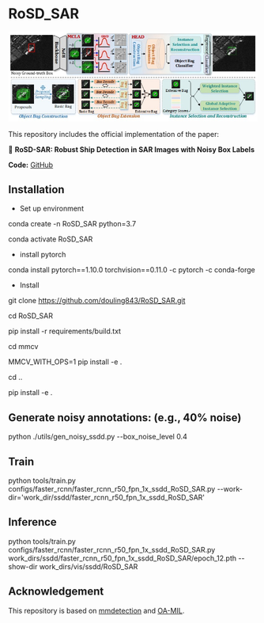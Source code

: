 # RoSD_SAR

![image text](https://github.com/douling843/RoSD_SAR/blob/main/images/fig3.jpg)

 This repository includes the official implementation of the paper:  

👋   **RoSD-SAR: Robust Ship Detection in SAR Images with Noisy Box Labels**

**Code:** [GitHub](https://github.com/douling843/RoSD_SAR/edit/main)


## Installation  


- <span> Set up environment
 
conda create -n RoSD_SAR python=3.7  

conda activate RoSD_SAR

- <span> install pytorch
 
conda install pytorch==1.10.0 torchvision==0.11.0 -c pytorch -c conda-forge

- <span> Install
  
git clone https://github.com/douling843/RoSD_SAR.git  

cd RoSD_SAR  

pip install -r requirements/build.txt  

cd mmcv  

MMCV_WITH_OPS=1 pip install -e .  

cd ..  

pip install -e .


##  Generate noisy annotations: (e.g., 40% noise)
python ./utils/gen_noisy_ssdd.py --box_noise_level 0.4

## Train
python tools/train.py configs/faster_rcnn/faster_rcnn_r50_fpn_1x_ssdd_RoSD_SAR.py --work-dir='work_dir/ssdd/faster_rcnn_r50_fpn_1x_ssdd_RoSD_SAR' 

## Inference
python tools/train.py configs/faster_rcnn/faster_rcnn_r50_fpn_1x_ssdd_RoSD_SAR.py  work_dirs/ssdd/faster_rcnn_r50_fpn_1x_ssdd_RoSD_SAR/epoch_12.pth --show-dir work_dirs/vis/ssdd/RoSD_SAR


## Acknowledgement

This repository is based on [mmdetection](https://github.com/open-mmlab/mmdetection) and [OA-MIL](https://github.com/cxliu0/OA-MIL).



